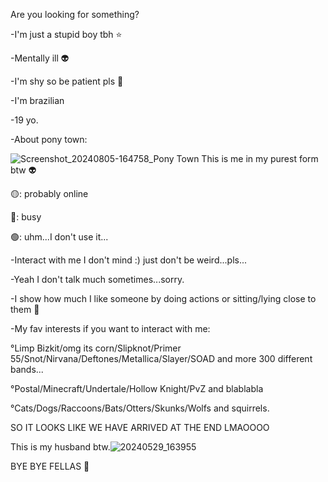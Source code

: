 Are you looking for something? 

-I'm just a stupid boy tbh ⭐

-Mentally ill 👽

-I'm shy so be patient pls 🍪

-I'm brazilian 

-19 yo.

-About pony town: 

![Screenshot_20240805-164758_Pony Town](https://github.com/user-attachments/assets/cb269be6-53dc-43e6-8e20-ef20f540ee30)
This is me in my purest form btw 👽

🟡: probably online 

🔴: busy 

🟢: uhm...I don't use it... 

-Interact with me I don't mind :)
just don't be weird...pls...

-Yeah I don't talk much sometimes...sorry.

-I show how much I like someone by doing actions or sitting/lying close to them 💖

-My fav interests if you want to interact with me:

°Limp Bizkit/omg its corn/Slipknot/Primer 55/Snot/Nirvana/Deftones/Metallica/Slayer/SOAD and more 300 different bands...

°Postal/Minecraft/Undertale/Hollow Knight/PvZ and blablabla

°Cats/Dogs/Raccoons/Bats/Otters/Skunks/Wolfs and squirrels. 

SO IT LOOKS LIKE WE HAVE ARRIVED AT THE END LMAOOOO 

This is my husband btw.![20240529_163955](https://github.com/user-attachments/assets/fa0849f6-0240-4c7e-92fc-f5cf9382d6e9)

BYE BYE FELLAS 🐇







